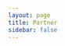 ```yaml
---
layout: page
title: Partner
sidebar: false
---
```


<script setup>
    import {
    VPTeamPage,
    VPTeamPageTitle,
    VPTeamMembers,
    VPTeamPageSection
    } from 'vitepress/theme'

    const scripting = [
        {
            avatar: 'https://cdn.discordapp.com/icons/953724414028046356/cdf1bfa5b691ce5d0aad5d93086387d4.webp?size=128',
            name: 'DrShwaggins Scripts',
            title: '🔧' ,
            links: [
                { icon: 'discord', link: 'https://discord.gg/m8SmDPWcu3' },
            ]
        },    
        {
            avatar: 'https://cdn.discordapp.com/icons/777290543406776341/a_8893fe3c222deef6054f729a541d2975.webp?size=128',
            name: 'Syn Scripts',
            title: '🔧' ,
            links: [
                { icon: 'discord', link: 'https://discord.gg/synscripts' },
            ]
        },
        {
            avatar: 'https://cdn.discordapp.com/icons/1021957724440899584/a_1d0f9cf6a58096b91548f4c164ce0917.webp?size=128',
            name: 'Bryce Canyon County',
            title: '🔧' ,
            links: [
                { icon: 'discord', link: 'https://discord.gg/GuwS7Y7PA3' },
            ]
        },
        {
            avatar: 'https://cdn.discordapp.com/icons/907324006699499570/09592146e6269e1720f6322170c3d532.webp?size=128',
            name: 'SIREC STUDIO',
            title: '🔧' ,
            links: [
                { icon: 'discord', link: 'https://discord.gg/hrWUHjjXwn' },
            ]
        },
        {
            avatar: 'https://cdn.discordapp.com/icons/870659641879724104/b85569f37578506f0628fb88135d9296.webp?size=128',
            name: 'Gum Scripts',
            title: '🔧' ,
            links: [
                { icon: 'discord', link: 'https://discord.gg/8ZzQqGSngH' },
            ]
        },
        {
            avatar: 'https://cdn.discordapp.com/icons/991835489160151171/fb1669ec949e09aeb9ed9da768a59e57.webp?size=128',
            name: 'Xakra Scripts',
            title: '🔧' ,
            links: [
                { icon: 'discord', link: 'https://discord.gg/aRK4g7KNQr' },
            ]
        },
        {
            avatar: 'https://cdn.discordapp.com/icons/1106290207390703666/d8562aa500b4fb01423ac5abdc3d2e1a.webp?size=128',
            name: 'Fixitfy',
            title: '🔧' ,
            links: [
                { icon: 'discord', link: 'https://discord.gg/srrmCQ58WP' },
            ]
        },
        {
            avatar: 'https://cdn.discordapp.com/icons/820144145040408586/3e3f061f13ded09919a78346465aae9e.webp?size=128',
            name: 'Hellcat Development',
            title: '🔧' ,
            links: [
                { icon: 'discord', link: 'https://discord.gg/GGm6b3ChFX' },
            ]
        },
        {
            avatar: 'https://cdn.discordapp.com/icons/1022133473508589609/67188236c70ac2e4afc6e17a64013a42.webp?size=128',
            name: 'NIGHT SHIFT STUDIO',
            title: '🔧' ,
            links: [
                { icon: 'discord', link: 'https://discord.gg/n26dFYTNCa' },
            ]
        },
        {
            avatar: 'https://cdn.discordapp.com/icons/919890110177230898/19f6a0b86b48079bcf9e51d85af415e1.webp?size=128',
            name: 'Mega | Development Services',
            title: '🔧' ,
            links: [
                { icon: 'discord', link: 'https://discord.gg/kfFE3JrySd' },
            ]
        },
        {
            avatar: 'https://cdn.discordapp.com/icons/942431188881141820/79a5d93ced30fa576d14d70c5d46b8d6.webp?size=128',
            name: 'SireVLC',
            title: '🔧' ,
            links: [
                { icon: 'discord', link: 'https://discord.gg/2zEQY8RaFb' },
            ]
        },
        {
            avatar: 'https://cdn.discordapp.com/icons/1137911244658065529/d2f22d99fd2a27142d39b0d1bda76851.webp?size=128',
            name: 'JR Scripts',
            title: '🔧' ,
            links: [
                { icon: 'discord', link: 'https://discord.gg/njZVvWYmpE' },
            ]
        },    
        {
            avatar: 'https://cdn.discordapp.com/icons/1118302504900370442/25e197dc3945d2d24a61886f600b8b52.webp?size=128',
            name: 'LeFruScripts',
            title: '🔧' ,
            links: [
                { icon: 'discord', link: 'https://discord.gg/nqcA4JJ2dC' },
            ]
        },
        {
            avatar: 'https://cdn.discordapp.com/icons/716696767407718493/a_578e1b7e584cf62f67741baba33ee0d6.webp?size=128',
            name: "ZioMark's HUB",
            title: '🔧' ,
            links: [
                { icon: 'discord', link: 'https://discord.gg/ziomark' },
            ]
        },
    ]

    const server = [

        // TIER II

        {
            avatar: 'https://cdn.discordapp.com/icons/921617122055049216/a_abd162f2c3887cf8264912c8c1803d78.webp?size=128',
            name: 'Syn County',
            title: '📀 TIER II',
            links: [
                { icon: 'discord', link: 'https://discord.gg/syncounty' },
            ]
        },
        {
            avatar: 'https://cdn.discordapp.com/icons/894324037419958292/723e886966e6117807efa14d682c7323.webp?size=128',
            name: 'GoldRush Roleplay',
            title: '📀 TIER II',
            links: [
                { icon: 'discord', link: 'https://discord.gg/goldrushroleplay' },
            ]
        },
        {
            avatar: 'https://cdn.discordapp.com/icons/1026351824946593803/b43d93f1c865c9717a9b9379ed3c4938.webp?size=128',        
            name: 'Oeste  Roleplay',
            title: '📀 TIER II',
            links: [
                { icon: 'discord', link: 'https://discord.gg/oesteroleplay' },
            ]
        },
        {
            avatar: 'https://cdn.discordapp.com/icons/1013107968545406986/a_0bb2ea0806d2f7d650a870b97c3043af.webp?size=96',
            name: 'Yellowstone RP',
            title: '📀 TIER II',
            links: [
                { icon: 'discord', link: 'https://discord.gg/yellowstonerp' },
            ]
        },
        {
            avatar: 'https://cdn.discordapp.com/icons/1020559736841703456/a_fbc90091117cd2d36d6153193a187c28.webp?size=128',
            name: 'Forgotten Trails',
            title: '📀 TIER II',
            links: [
                { icon: 'discord', link: 'https://discord.gg/forgottentrailsrp' },
            ]
        },
        {
            avatar: 'https://cdn.discordapp.com/icons/1143877766547259422/39efb06a10bdec0fa2f6a50000389162.webp?size=128',
            name: 'High Noon',
            title: '📀 TIER II',
            links: [
                { icon: 'discord', link: 'https://discord.gg/highnoon' },
            ]
        },
        {
            avatar: 'https://cdn.discordapp.com/icons/737446331920023628/ec9a0ca8dc56d473a796c9bd0d915dda.webp?size=128',
            name: 'Gilded RP',
            title: '📀 TIER II',
            links: [
                { icon: 'discord', link: 'https://discord.gg/gildedrp' },
            ]
        },
        {
            avatar: 'https://cdn.discordapp.com/icons/953054569959669781/a_78103702a5973d0af64cb9b0942ef21d.webp?size=128',
            name: 'Western Legends',
            title: '📀 TIER II',
            links: [
                { icon: 'discord', link: 'https://discord.gg/westernlegends' },
            ]
        },
        {
            avatar: 'https://cdn.discordapp.com/icons/712678812428664862/97a836e71302dbd49635bdd7bb1ed62f.webp?size=128',
            name: 'WILDFIN',
            title: '📀 TIER II',
            links: [
                { icon: 'discord', link: 'https://discord.gg/wildfin' },
            ]
        },
        {
            avatar: 'https://cdn.discordapp.com/icons/1051237554533445692/914d49dbe587b0f5f6f3ddcf49ae4088.webp?size=128',
            name: 'Lucky Valley',
            title: '📀 TIER II',
            links: [
                { icon: 'discord', link: 'https://discord.gg/luckyvalley' },
            ]
        },
        {
            avatar: 'https://cdn.discordapp.com/icons/846851814547783690/6ecb01d8146b0f7655daa9d18c632ca3.webp?size=128',
            name: 'REDWest LifeRP',
            title: '📀 TIER II',
            links: [
                { icon: 'discord', link: 'https://discord.gg/xsbWxUuD' },
            ]
        },
        {
            avatar: 'https://cdn.discordapp.com/icons/589982489607667712/736c7afcf0fa72a70083d11b622c9b6d.webp?size=128',
            name: 'Ranch Roleplay',
            title: '📀 TIER II',
            links: [
                { icon: 'discord', link: 'https://discord.gg/ranch' },
            ]
        },
        {
            avatar: 'https://cdn.discordapp.com/icons/1265811755549069372/4461f2067efa359c134fcc24e7ba49e4.webp?size=128',
            name: 'BAYANG SINILANGAN RP',
            title: '📀 TIER II',
            links: [
                { icon: 'discord', link: 'https://discord.gg/bayangsinilanganrp' },
            ]
        },
                {
            avatar: 'https://cdn.discordapp.com/icons/790331820042223616/95b6baa1a19e69aef592b19c078cdba8.webp?size=128',
            name: 'RED RIVER',
            title: '📀 TIER II',
            links: [
                { icon: 'discord', link: 'https://discord.gg/redriver' },
            ]
        },
        {
            avatar: 'https://cdn.discordapp.com/icons/1123352191751704606/a_9bee10bfd839641477ffb8e62586cee0.webp?size=128',
            name: 'Sundown Rising',
            title: '📀 TIER II',
            links: [
                { icon: 'discord', link: 'https://discord.gg/sr-roleplay' },
            ]
        },
        {
            avatar: 'https://cdn.discordapp.com/icons/940392432204394506/a_9e5d44b57837c31af20370802f951433.webp?size=128',
            name: 'Rising Sun',
            title: '📀 TIER II',
            links: [
                { icon: 'discord', link: 'https://discord.gg/risingsunrp' },
            ]
        },
        {
            avatar: 'https://cdn.discordapp.com/icons/1045017560913035284/a_9477776a1a0e07f21e48e63bd5b06742.webp?size=128',
            name: 'Frontier Stories',
            title: '📀 TIER II',
            links: [
                { icon: 'discord', link: 'https://discord.gg/frontierstories1899' },
            ]
        },
        {
            avatar: 'https://cdn.discordapp.com/icons/1165843121058361354/22dbaef640b86526eb225b61457d7cb8.webp?size=128',
            name: 'Wildwood County ',
            title: '📀 TIER II',
            links: [
                { icon: 'discord', link: 'https://discord.gg/wildwoodrp' },
            ]
        },

        // TIER I

        {
            avatar: 'https://cdn.discordapp.com/icons/1206360727758307348/8dedd210d7df0a322e207ca143aa1425.webp?size=128',
            name: 'Outlaws Roleplay',
            title: '💿 TIER I',
            links: [
                { icon: 'discord', link: 'https://discord.gg/' },
            ]
        },
        {
            avatar: 'https://cdn.discordapp.com/icons/877929107416039514/a_ce0069930fc48fb49ef9c764b86b6df7.webp?size=128',
            name: 'Texas Roleplay',
            title: '💿 TIER I',
            links: [
                { icon: 'discord', link: 'https://discord.gg/texasroleplay' },
            ]
        },
        {
            avatar: 'user.png',
            name: '1889 Roleplay',
            title: '💿 TIER I',
            links: [
                { icon: 'discord', link: 'https://discord.gg/1889roleplay' },
            ]
        },
        {
            avatar: 'https://cdn.discordapp.com/icons/1108094279131344986/025ad839e7230e218117514eb7ea6247.webp?size=128',
            name: 'Dust Dreams',
            title: '💿 TIER I',
            links: [
                { icon: 'discord', link: 'https://discord.gg/ddrp' },
            ]
        },
        {
            avatar: 'https://cdn.discordapp.com/icons/759068924833824829/a4af0c5705da5d1a5afe1bb4a6b84120.webp?size=128',
            name: 'Rodeo Roleplay',
            title: '💿 TIER I',
            links: [
                { icon: 'discord', link: 'https://discord.gg/rodeorp' },
            ]
        },
        {
            avatar: 'https://cdn.discordapp.com/icons/1162304446890512445/fa417c570441ae7bb25031d562d39b1a.webp?size=128',
            name: 'FRONTIER RP',
            title: '💿 TIER I',
            links: [
                { icon: 'discord', link: 'https://discord.gg/frontierpremiumrp' },
            ]
        },
        {
            avatar: 'https://cdn.discordapp.com/icons/1073213859541823590/a_89fca066570539923c535bf2bc48d497.webp?size=128',
            name: 'Wild Frontier Roleplay',
            title: '💿 TIER I',
            links: [
                { icon: 'discord', link: 'https://discord.gg/wildfrontierrp' },
            ]
        },
        {
            avatar: 'https://cdn.discordapp.com/icons/1299969838743031818/2ee8c18e890836b5bde15beda244ae9d.webp?size=128',
            name: 'State of New Heaven 1890',
            title: '💿 TIER I',
            links: [
                { icon: 'discord', link: 'https://discord.gg/newhaven' },
            ]
        },
        {
            avatar: 'https://cdn.discordapp.com/icons/402330838072688640/addf19be48e8ce18ba46c8cd8a3cbed7.webp?size=128',
            name: 'Legacy Roleplay and Gaming',
            title: '💿 TIER I',
            links: [
                { icon: 'discord', link: 'https://discord.gg/legacyrpandgaming' },
            ]
        },
        {
            avatar: 'https://cdn.discordapp.com/icons/1116011983486062692/33b3db05278885c78b7d70d07f8035a6.webp?size=128',
            name: 'Our Lands',
            title: '💿 TIER I',
            links: [
                { icon: 'discord', link: 'https://discord.gg/a78YUPzcrt' },
            ]
        },    
        {
            avatar: 'https://cdn.discordapp.com/icons/1146917669564592329/9defff4f1e4ff60edb078cc57946f075.webp?size=128',
            name: 'Westlands RP',
            title: '💿 TIER I',
            links: [
                { icon: 'discord', link: 'https://discord.gg/westlandsrp' },
            ]
        },
        {
            avatar: 'https://cdn.discordapp.com/icons/1178558432832409651/b3481d7f67f75bdbea11fb7a3814ea4a.webp?size=128',
            name: 'California Roleplay',
            title: '💿 TIER I',
            links: [
                { icon: 'discord', link: 'https://discord.gg/californiaroleplay' },
            ]
        },
        {
            avatar: 'https://cdn.discordapp.com/icons/1116885691809407007/0de05db585a9dc27b60af442ffaa075a.webp?size=128',
            name: 'Western Dreams',
            title: '💿 TIER I',
            links: [
                { icon: 'discord', link: 'https://discord.gg/westerndreams' },
            ]
        },
                {
            avatar: 'user.png',        
            name: 'Wasteland Stories',
            title: '💿 TIER I',
            links: [
                { icon: 'discord', link: 'https://discord.gg/wasteland' },
            ]
        },
        {
            avatar: 'https://cdn.discordapp.com/icons/796376952600526898/a_82a45ff03eab80010e81811add573d6c.webp?size=128',
            name: 'Homebrand Roleplay',
            title: '💿 TIER I',
            links: [
                { icon: 'discord', link: 'https://discord.gg/YSB25uyVbk' },
            ]
        },
        {
            avatar: 'https://cdn.discordapp.com/icons/1099945412514816041/a_970b3d7f203e1a61b893221885216542.webp?size=128',
            name: 'AmberView  Roleplay',
            title: '💿 TIER I',
            links: [
                { icon: 'discord', link: 'https://discord.gg/yFugWXvGU4' },
            ]
        },
        {
            avatar: 'https://cdn.discordapp.com/icons/1065942477665751070/439e89f6581eb62e78aa3b3a9552484d.webp?size=128',
            name: 'Yellowstone Branded RP',
            title: '💿 TIER I',
            links: [
                { icon: 'discord', link: 'https://discord.gg/yb-rp' },
            ]
        },
        {
            avatar: 'https://cdn.discordapp.com/icons/1196012895251734580/c6ed810896da68b7ec2cd3568641f3d7.webp?size=128',
            name: 'Little Creek',
            title: '💿 TIER I',
            links: [
                { icon: 'discord', link: 'https://discord.gg/littlecreek' },
            ]
        },
    ]
</script>

<VPTeamPage>
    <VPTeamPageTitle>
        <template #title>Our Partners</template>
    </VPTeamPageTitle>
    <!--  -->
    <VPTeamPageSection>
        <template #title>Scripting</template>
        <template #members>
            <VPTeamMembers size="small" :members="scripting" />
        </template>
    </VPTeamPageSection>
    <!--  -->
    <VPTeamPageSection>
        <template #title>Roleplay Server</template>
        <template #lead>
        <div style="display: flex; justify-content: center; gap: 200px;">
            <div style="text-align: left; flex-shrink: 0; white-space: normal;">
                <h1><strong>📀 TIER II:</strong></h1>
                <ul>
                    <li>- Beta access for specific scripts and mappings</li>
                    <li>- Advertisement for your RP server</li>
                </ul>
            </div>
            <div style="text-align: left; flex-shrink: 0; white-space: normal;">
                <h1><strong>💿 TIER I:</strong></h1>
                <ul>
                    <li>- Advertisement for your RP server</li>
                </ul>
            </div>
        </div>
        </template>
        <template #members>
            <VPTeamMembers size="small" :members="server" />
        </template>
    </VPTeamPageSection>
</VPTeamPage>